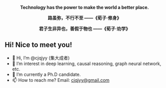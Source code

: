 <div align="center">



<!--这些是注释文本，不会显示-->

<!-- dynamic typing effect 动态打字效果 
<!--  <div align="center">
    <a href="https://blog.sunguoqi.com/">
      <img src="https://readme-typing-svg.demolab.com?font=Fira+Code&pause=1000&width=435&lines=println(%22Hello%2C%20World%22);cjqjyy&center=true&size=27" alt="Typing SVG" />
    </a>
  </div>
  
<!-- knock code pictures 敲代码的图片 -->
<!-- <img src="https://cdn.jsdelivr.net/gh/sun0225SUN/sun0225SUN/assets/images/coding.gif" /><br> 



  
  <!-- profile logo 个人资料徽标 -->
  
<p><b>Technology has the power to make the world a better place.</b></p>
<p><b> 路虽弥，不行不至 ——《荀子·修身》</b></p>
<p><b> 君子生非异也，善假于物也 ——《荀子·劝学》</b></p>

</div>

## Hi! Nice to meet you!

<!-- 个人简介 -->
- 👋 Hi, I’m @cjqjyy (集大成者)
- 👀 I’m interest in deep learning, causal reasoning, graph neural network, etc.
- 🌱 I’m currently a Ph.D candidate.
- 📫 How to reach me? Email: cjqjyy@gmail.com
